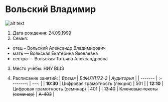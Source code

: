 # Вольский Владимир
![alt text](https://pp.userapi.com/c841328/v841328860/11c4e/V9mhygbyY9Y.jpg)

1. Дата рождения: 24.09.1999
2. Семья: 
* отец – Вольский Александр Владимирович
* мать — Вольская Екатерина Яковлевна
* сестра — Вольская Татьяна Александровна
3. Место учёбы: НИУ ВШЭ

4. Расписание занятий:
| *Время* | *БФИЛЛ172-2* | *Аудитория* |
| ------- | :--------: | ---: |
| **10:30**   | Цифровая грамотность (лекция)          | 501  |
| **12:10**   | Цифровая грамотность (семинар)         | 401  |
| ~~13:40~~   | ~~Ключевые тексты (семинар)~~         | ~~А-402~~  |
